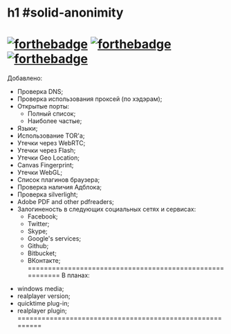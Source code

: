 h1 #solid-anonimity
=========================================================

[![forthebadge](https://forthebadge.com/images/badges/powered-by-water.svg)](https://forthebadge.com) [![forthebadge](https://forthebadge.com/images/badges/made-with-python.svg)](https://forthebadge.com) [![forthebadge](https://forthebadge.com/images/badges/made-with-javascript.svg)](https://forthebadge.com)
=========================================================

Добавлено:
- Проверка DNS;
- Проверка использования проксей (по хэдэрам);
- Открытые порты:
    - Полный список;
    - Наиболее частые;
- Языки;
- Использование TOR'a;
- Утечки через WebRTC;
- Утечки через Flash;
- Утечки Geo Location;
- Canvas Fingerprint;
- Утечки WebGL;
- Список плагинов браузера;
- Проверка наличия Адблока;
- Проверка silverlight;
- Adobe PDF and other pdfreaders;
- Залогиненость в следующих социальных сетях и сервисах:
    - Facebook;
    - Twitter;
    - Skype;
    - Google's services;
    - Github;
    - Bitbucket;
    - ВКонтакте;
=========================================================
В планах:
+ windows media;
+ realplayer version;
+ quicktime plug-in;
+ realplayer plugin;
=========================================================
